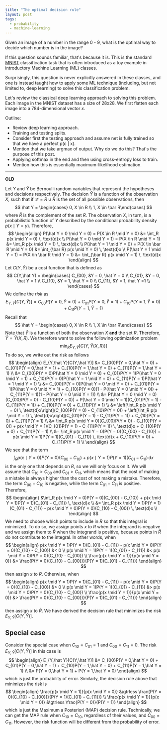 ```yaml
---
title: "The optimal decision rule"
layout: post
tags:
  - probability
  - machine-learning
---
```

Given an image of a number in the range 0 - 9, what is the optimal way to decide which number is in the image?

If this question sounds familiar, that's because it is. This is the standard [MNIST](https://en.wikipedia.org/wiki/MNIST_database) classification task that is often introduced as a toy example in introductory Machine Learning (ML) classes.

Surprisingly, this question is never explicitly answered in these classes, and one is instead taught how to apply some ML technique (including, but not limited to, deep learning) to solve this classification problem.

Let's review the classical deep learning approach to solving this problem. Each image in the MNIST dataset has a size of 28x28. We first flatten each image into a 784-dimensional vector $x$.

Outline:

* Review deep learning approach.
* Training and testing splits.
* Consider first the testing approach and assume net is fully trained so that we 
have a perfect p(c | x).
* Mention that we take argmax of output. Why do we do this? That's the purpose of this post.
* Applying softmax in the end and then using cross-entropy loss to train.
* Mention how this is essentially maximum-likelihood estimation.

---

**OLD**

Let $Y$ and $\hat Y$ be Bernoulli random variables that represent the hypotheses and decisions respectively. The decision $\hat Y$ is a function of the observation $X$, such that if $\mathcal X = R \cup \bar R$ is the set of all possible observations, then
$$
\hat Y = \begin{cases} 0, X \in R \\ 1, X \in \bar R\end{cases}
$$
where $\bar R$ is the complement of the set $R$. The observation $X$, in turn, is a probabilistic function of $Y$ described by the conditional probability density $p(x \mid Y = y)$. Therefore,
$$
\begin{align}
P(\hat Y = 0 \mid Y = 0) = P(X \in R \mid Y = 0) &= \int_R p(x \mid Y = 0) \, \text{d}x \\
P(\hat Y = 0 \mid Y = 1) = P(X \in R \mid Y = 1) &= \int_R p(x \mid Y = 1) \, \text{d}x \\
P(\hat Y = 1 \mid Y = 0) = P(X \in \bar R \mid Y = 0) &= \int_{\bar R} p(x \mid Y = 0) \, \text{d}x \\
P(\hat Y = 1 \mid Y = 1) = P(X \in \bar R \mid Y = 1) &= \int_{\bar R} p(x \mid Y = 1) \, \text{d}x
\end{align}
$$
Let $C(Y,\hat Y)$ be a cost function that is defined as
$$
C(Y,\hat Y) =
\begin{cases}
C_{00}, &Y = 0, \hat Y = 0 \\
C_{01}, &Y = 0, \hat Y = 1 \\
C_{10}, &Y = 1, \hat Y = 0 \\
C_{11}, &Y = 1, \hat Y =1 \\
\end{cases}
$$
We define the *risk* as
$$
E_{Y,\hat Y}[C(Y,\hat Y)] = C_{00}P(Y = 0,\hat Y = 0) + C_{01}P(Y = 0,\hat Y = 1) + C_{10}P(Y = 1,\hat Y = 0) + C_{11}P(Y = 1,\hat Y = 1)
$$
Recall that
$$
\hat Y = \begin{cases} 0, X \in R \\ 1, X \in \bar R\end{cases}
$$
Note that $\hat Y$ is a function of both the observation $X$ **and** the set $R$. Therefore, $\hat Y = \hat Y(X,R)$. We therefore want to solve the following optimization problem
$$
\min_{R}{E_{Y,\hat Y}[C(Y,\hat Y(X,R))]}
$$
To do so, we write out the risk as follows
$$
\begin{align}
E_{Y,\hat Y}[C(Y,\hat Y)] &= C_{00}P(Y = 0,\hat Y = 0) + C_{01}P(Y = 0,\hat Y = 1) + C_{10}P(Y = 1,\hat Y = 0) + C_{11}P(Y = 1,\hat Y = 1) \\
&= C_{00}P(Y = 0)P(\hat Y = 0 \mid Y = 0) + C_{01}P(Y = 1)P(\hat Y = 0 \mid Y = 1) + C_{10}P(Y = 0)P(\hat Y = 1 \mid Y = 0) + C_{11}P(Y = 1)P(\hat Y = 1 \mid Y = 1) \\
&= C_{00}P(Y = 0)P(\hat Y = 0 \mid Y = 0) + C_{01}P(Y = 1)P(\hat Y = 0 \mid Y = 1) + C_{10}P(Y = 0)(1 - P(\hat Y = 0 \mid Y = 0)) + C_{11}P(Y = 1)(1 - P(\hat Y = 0 \mid Y = 1)) \\
&= P(\hat Y = 0 \mid Y = 0)(C_{00}P(Y = 0) - C_{10}P(Y = 0)) + P(\hat Y = 0 \mid Y = 1)(C_{01}P(Y = 1) - C_{11}P(Y = 1)) + C_{10}P(Y = 0) + C_{11}P(Y = 1) \\
&= \left[\int_R p(x \mid Y = 0) \, \text{d}x\right](C_{00}P(Y = 0) - C_{10}P(Y = 0)) + \left[\int_R p(x \mid Y = 1) \, \text{d}x\right](C_{01}P(Y = 1) - C_{11}P(Y = 1)) + C_{10}P(Y = 0) + C_{11}P(Y = 1) \\
&= \int_R p(x \mid Y = 0)(C_{00}P(Y = 0) - C_{10}P(Y = 0)) + p(x \mid Y = 1)(C_{01}P(Y = 1) - C_{11}P(Y = 1)) \, \text{d}x + C_{10}P(Y = 0) + C_{11}P(Y = 1) \\
&= \int_R p(x \mid Y = 0)P(Y = 0)(C_{00} - C_{10}) + p(x \mid Y = 1)P(Y = 1)(C_{01} - C_{11}) \, \text{d}x + C_{10}P(Y = 0) + C_{11}P(Y = 1) \\
\end{align}
$$
We see that the term
$$
\int_R p(x \mid Y = 0)P(Y = 0)(C_{00} - C_{10}) + p(x \mid Y = 1)P(Y = 1)(C_{01} - C_{11}) \, \text{d}x
$$
is the only one that depends on $R$, so we will only focus on it. We will assume that $C_{10} > C_{00}$ and $C_{01} > C_{11}$, which means that the cost of making a mistake is always higher than the cost of not making a mistake. Therefore, the term $C_{00} - C_{10}$ is negative, while the term $C_{01} - C_{11}$ is positive. Therefore,
$$
\begin{align}
&\int_R p(x \mid Y = 0)P(Y = 0)(C_{00} - C_{10}) + p(x \mid Y = 1)P(Y = 1)(C_{01} - C_{11}) \, \text{d}x \\
&= \int_R p(x \mid Y = 1)P(Y = 1)(C_{01} - C_{11}) - p(x \mid Y = 0)P(Y = 0)(C_{10} - C_{00}) \, \text{d}x \\
\end{align}
$$
We need to choose which points to include in $R$ so that this integral is minimized. To do so, we assign points $x$ to $R$ when the integrand is negative and we assign them to $\bar R$ when the integrand is positive, because points in $\bar R$ do not contribute to the integral. In other words, when
$$
\begin{align}
p(x \mid Y = 1)P(Y = 1)(C_{01} - C_{11}) - p(x \mid Y = 0)P(Y = 0)(C_{10} - C_{00}) &< 0 \\
p(x \mid Y = 1)P(Y = 1)(C_{01} - C_{11}) &< p(x \mid Y = 0)P(Y = 0)(C_{10} - C_{00}) \\
\frac{p(x \mid Y = 1)}{p(x \mid Y = 0)} &< \frac{P(Y = 0)(C_{10} - C_{00})}{P(Y = 1)(C_{01} - C_{11})}
\end{align}
$$
then assign $x$ to $R$. Otherwise, when
$$
\begin{align}
p(x \mid Y = 1)P(Y = 1)(C_{01} - C_{11}) - p(x \mid Y = 0)P(Y = 0)(C_{10} - C_{00}) &> 0 \\
p(x \mid Y = 1)P(Y = 1)(C_{01} - C_{11}) &> p(x \mid Y = 0)P(Y = 0)(C_{10} - C_{00}) \\
\frac{p(x \mid Y = 1)}{p(x \mid Y = 0)} &> \frac{P(Y = 0)(C_{10} - C_{00})}{P(Y = 1)(C_{01} - C_{11})}
\end{align}
$$
then assign $x$ to $\bar R$. We have derived the decision rule that minimizes the risk $E_{Y,\hat Y}[C(Y,\hat Y)]$.

## Special case

Consider the special case when $C_{10} = C_{01} = 1$ and $C_{00} = C_{11} = 0$. The risk $E_{Y,\hat Y}[C(Y,\hat Y)]$ in this case is
$$
\begin{align}
E_{Y,\hat Y}[C(Y,\hat Y)] &= C_{00}P(Y = 0,\hat Y = 0) + C_{01}P(Y = 0,\hat Y = 1) + C_{10}P(Y = 1,\hat Y = 0) + C_{11}P(Y = 1,\hat Y = 1) \\
&= P(Y = 0,\hat Y = 1) + P(Y = 1,\hat Y = 0)
\end{align}
$$
which is just the probability of error. Similarly, the decision rule above that minimizes the risk is
$$
\begin{align}
\frac{p(x \mid Y = 1)}{p(x \mid Y = 0)} &\gtrless \frac{P(Y = 0)(C_{10} - C_{00})}{P(Y = 1)(C_{01} - C_{11})} \\
\frac{p(x \mid Y = 1)}{p(x \mid Y = 0)} &\gtrless \frac{P(Y = 0)}{P(Y = 1)}
\end{align}
$$
which is just the Maximum a Posteriori (MAP) decision rule. Technically, we can get the MAP rule when $C_{10} = C_{10}$, regardless of their values, and $C_{00} = C_{11}$. However, the risk function will be different from the probability of error.
